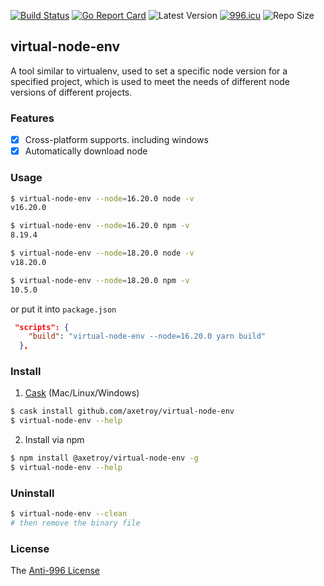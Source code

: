 [![Build Status](https://github.com/axetroy/virtual-node-env/workflows/ci/badge.svg)](https://github.com/axetroy/virtual-node-env/actions)
[![Go Report Card](https://goreportcard.com/badge/github.com/axetroy/virtual-node-env)](https://goreportcard.com/report/github.com/axetroy/virtual-node-env)
![Latest Version](https://img.shields.io/github/v/release/axetroy/virtual-node-env.svg)
[![996.icu](https://img.shields.io/badge/link-996.icu-red.svg)](https://996.icu)
![Repo Size](https://img.shields.io/github/repo-size/axetroy/virtual-node-env.svg)

## virtual-node-env

A tool similar to virtualenv, used to set a specific node version for a specified project, which is used to meet the needs of different node versions of different projects.

### Features

- [x] Cross-platform supports. including windows
- [x] Automatically download node

### Usage

```bash
$ virtual-node-env --node=16.20.0 node -v
v16.20.0

$ virtual-node-env --node=16.20.0 npm -v
8.19.4

$ virtual-node-env --node=18.20.0 node -v
v18.20.0

$ virtual-node-env --node=18.20.0 npm -v
10.5.0
```

or put it into `package.json`

```json
 "scripts": {
    "build": "virtual-node-env --node=16.20.0 yarn build"
  },
```

### Install

1. [Cask](https://github.com/cask-pkg/cask.rs) (Mac/Linux/Windows)

```bash
$ cask install github.com/axetroy/virtual-node-env
$ virtual-node-env --help
```

2. Install via npm

```sh
$ npm install @axetroy/virtual-node-env -g
$ virtual-node-env --help
```

### Uninstall

```bash
$ virtual-node-env --clean
# then remove the binary file
```

### License

The [Anti-996 License](LICENSE)
